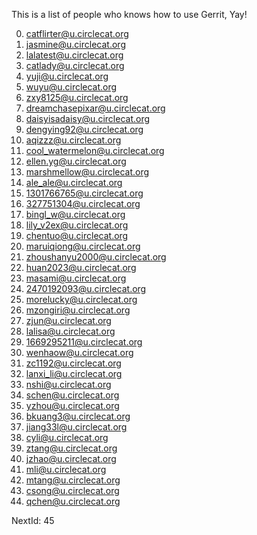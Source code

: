 This is a list of people who knows how to use Gerrit, Yay!

0. catflirter@u.circlecat.org
1. jasmine@u.circlecat.org
2. lalatest@u.circlecat.org
3. catlady@u.circlecat.org
4. yuji@u.circlecat.org
5. wuyu@u.circlecat.org
6. zxy8125@u.circlecat.org
7. dreamchasepixar@u.circlecat.org
8. daisyisadaisy@u.circlecat.org
9. dengying92@u.circlecat.org
10. aqizzz@u.circlecat.org
11. cool_watermelon@u.circlecat.org
12. ellen.yg@u.circlecat.org
13. marshmellow@u.circlecat.org
14. ale_ale@u.circlecat.org
15. 1301766765@u.circlecat.org
16. 327751304@u.circlecat.org
17. bingl_w@u.circlecat.org
18. lily_v2ex@u.circlecat.org
19. chentuo@u.circlecat.org
20. maruiqiong@u.circlecat.org
21. zhoushanyu2000@u.circlecat.org
22. huan2023@u.circlecat.org
23. masami@u.circlecat.org
24. 2470192093@u.circlecat.org
25. morelucky@u.circlecat.org
26. mzongiri@u.circlecat.org
27. zjun@u.circlecat.org
28. lalisa@u.circlecat.org
29. 1669295211@u.circlecat.org
30. wenhaow@u.circlecat.org
31. zc1192@u.circlecat.org
32. lanxi_li@u.circlecat.org
33. nshi@u.circlecat.org
34. schen@u.circlecat.org
35. yzhou@u.circlecat.org
36. bkuang3@u.circlecat.org
37. jiang33l@u.circlecat.org
38. cyli@u.circlecat.org
39. ztang@u.circlecat.org
40. jzhao@u.circlecat.org
41. mli@u.circlecat.org
42. mtang@u.circlecat.org
43. csong@u.circlecat.org
44. qchen@u.circlecat.org

NextId: 45
